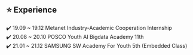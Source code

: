 ## :star: Experience
:heavy_check_mark: 19.09 ~ 19.12 Metanet Industry-Academic Cooperation Internship  
:heavy_check_mark: 20.08 ~ 20.10 POSCO Youth AI Bigdata Academy 11th  
:heavy_check_mark: 21.01 ~ 21.12 SAMSUNG SW Academy For Youth 5th (Embedded Class)  

<!--## :telephone_receiver: CONTACT
[![Naver Badge](https://img.shields.io/badge/Naver-03C75A?style=flat-square&logo=Naver&logoColor=white&link=mailto:hureari@naver.com)](mailto:hureari@naver.com)
-->
